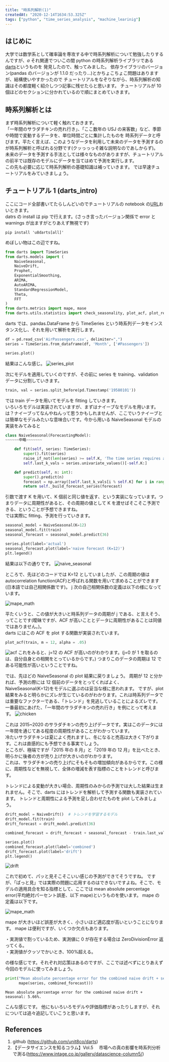 ```yaml
---
title: "時系列解析(1)"
createdAt: "2020-12-14T1634:53.325Z"
tags: ["python", "time_series_analysis", "machine_learinig"]
---
```


## はじめに

大学では数学系として確率論を専攻する中で時系列解析について勉強したりするんですが、$a$
それ関連でついこの間 python の時系列解析ライブラリである[darts](https://github.com/unit8co/darts)というものを
発見したので、触ってみました。
依存ライブラリのバージョン(pandas のバージョンが 1.1.0 だったり...)とかちょこちょこ問題はありますが、結構使いやすかったので
チュートリアルをなぞりながら、時系列解析の知識はその都度軽く紹介しつつ記事に残せたらと思います。
チュートリアルが 10 個ほどのセクションに分かれているので順にまとめていきます。

## 時系列解析とは

まず時系列解析について軽く触れておきます。  
「一年間のサラダチキンの売れ行き」、「ここ数年の USJ の来客数」など、季節や時間で変動するデータを、単位時間ごとに集計したものを
時系列データと呼びます。平たく言えば、このようなデータを利用して未来のデータを予測するのが時系列解析と呼ばれる分野です(クッっっっそ雑な説明なのであしからず)。  
未来のデータを予測する手法としては様々なものがありますが、チュートリアルの前半では既存のモデルにデータを当てはめて予測を実行します。  
この先も必要に応じて時系列解析の基礎知識は補っていきます。 では早速チュートリアルをみていきましょう。

## チュートリアル 1 (darts_intro)

ここにコード全部書いてたらしんどいのでチュートリアルの notebook の[URL](https://github.com/unit8co/darts/blob/master/examples/01-darts-intro.ipynb)おいときます。  
datrs の install は pip で行えます。(さっき言ったバージョン関係で error と warnings が出ますがとりあえず無視です)

```shell
pip install 'u8darts[all]'
```

めぼしい物はこの辺ですね。

```python
from darts import TimeSeries
from darts.models import (
    NaiveSeasonal,
    NaiveDrift,
    Prophet,
    ExponentialSmoothing,
    ARIMA,
    AutoARIMA,
    StandardRegressionModel,
    Theta,
    FFT
)
from darts.metrics import mape, mase
from darts.utils.statistics import check_seasonality, plot_acf, plot_residuals_analysis
```

darts では、pandas.DataFrame から TimeSeries という時系列データをインスタンス化し、それを用いて解析を実行します。

```python
df = pd.read_csv('AirPassengers.csv', delimiter=",")
series = TimeSeries.from_dataframe(df, 'Month', ['#Passengers'])

series.plot()
```

結果はこんな感じ。
![series_plot](/Images/darts_practice_1/series_plot.svg)

次にモデルを適用していくのですが、その前に series を training、validation データに分割していきます。

```python
train, val = series.split_before(pd.Timestamp('19580101'))
```

では train データを用いてモデルを fitting していきます。  
いろいろモデルは実装されていますが、まずはナイーブなモデルを用います。  
は？ナイーブってなんやねんって思うかもしれませんが、ここでいうナイーブとは簡単なモデルみたいな意味合いです。今から用いる NaiveSeasonal モデルの実装をみてみると

```python
class NaiveSeasonal(ForecastingModel):
~~~~~~中略~~~~~~~

    def fit(self, series: TimeSeries):
        super().fit(series)
        raise_if_not(len(series) >= self.K, 'The time series requires at least K={} points'.format(self.K), logger)
        self.last_k_vals = series.univariate_values()[-self.K:]

    def predict(self, n: int):
        super().predict(n)
        forecast = np.array([self.last_k_vals[i % self.K] for i in range(n)])
        return self._build_forecast_series(forecast)
```

引数で渡す K を用いて、K 個前と同じ値を返す、という実装になっています。つまりデータに周期性があると、その周期の値として K を渡せばそこそこ予測できる、ということが予想できますね。  
では実際に fitting、予測を行っていきます。

```python
seasonal_model = NaiveSeasonal(K=12)
seasonal_model.fit(train)
seasonal_forecast = seasonal_model.predict(36)

series.plot(label='actual')
seasonal_forecast.plot(label='naive forecast (K=12)')
plt.legend()
```

結果は以下の通りです。
![naive_seasonal](/Images/darts_practice_1/naive_seasonal.svg)

ところで、先ほどのコードでは K=12 としていましたが、この周期の値は autocorrelation function(ACF)と呼ばれる関数を用いて求めることができます(日本語では自己相関係数です)。
j 次の自己相関係数の定義は以下の様になっています。

![mape_math](/Images/darts_practice_1/acf.png)

平たくいうと、この値が大きいと時系列データの周期が j である、と言えそう、ってことです(曖昧ですが、ACF が高いこととデータに周期性があることは同値ではありません。)。  
darts にはこの ACF を plot する関数が実装されています。

```python
plot_acf(train, m = 12, alpha = .05)
```

![acf](/Images/darts_practice_1/acf.svg)
これをみると、j=12 の ACF が高いのがわかります。(j=0 が 1 を取るのは、自分自身との相関をとっているからです。)
つまりこのデータの周期は 12 である可能性が高いということですね。

では、先ほどの NaiveSeasonal の plot 結果に戻りましょう。
周期が 12 と分かれば、予測の際には 12 個前のデータをとってくればよく、NaiveSeasonal(K=12)をモデルに選ぶのは妥当な様に思われます。
ですが、plot 結果をみると明らかにズレが生じているのがわかります。これは時系列データでは重要なファクターである、「トレンド」を見逃していることによるズレです。  
一番最初にあげた、「一年間のサラダチキンの売れ行き」を例にとって考えます。
![chicken](/Images/darts_practice_1/chicken.png)

これは 2015~2020 のサラダチキンの売り上げデータです。実はこのデータには一年間を通じてある程度の周期性があることがわかっています。  
冷たいサラダチキンは夏によく売れますし、冬になると売高は大きく下がります。これは直感的にも予想できる事実でしょう。  
ところが、極端ですが「2015 年の 8 月」と「2019 年の 12 月」を比べたとき、明らかに後者の方が売り上げが大きいのがわかります。  
これは、サラダチキンの売り上げにそもそもの増加傾向があるからです。この様に、周期性などを無視して、全体の増減を表す指標のことをトレンドと呼びます。

トレンドによる変動が大きい場合、周期性のみからの予測では大した結果は生まれません。そこで、darts にはトレンドを解析して予測する関数も実装されています。
トレンドと周期性による予測を足し合わせたものを plot してみましょう。

```python
drift_model = NaiveDrift()  # トレンドを学習するモデル
drift_model.fit(train)
drift_forecast = drift_model.predict(36)

combined_forecast = drift_forecast + seasonal_forecast - train.last_value()

series.plot()
combined_forecast.plot(label='combined')
drift_forecast.plot(label='drift')
plt.legend()
```

![drift](/Images/darts_practice_1/drift.svg)

これで初めて、パッと見そこそこいい感じの予測ができてそうですね。
ですが、「ぱっと見」では実際の問題に応用するのはできないですよね。そこで、モデルの適用具合を知る指標として、ここでは mean absolute percentage error(平均絶対パーセント誤差、以下 mape)というものを使います。
mape の定義は以下です。

![mape_math](/Images/darts_practice_1/mape.png)

mape が大きいほど誤差が大きく、小さいほど適応度が高いということになります。
mape は便利ですが、いくつか欠点もあります。

・実測値で割っているため、実測値に 0 が存在する場合は ZeroDivisionError 返ってくる。  
・実測値がクッソでかいとき、100%超える。

の様な感じです。それぞれ対応策はあるのですが、ここでは述べずにとりあえず今回のモデルに使ってみましょう。

```python
print("Mean absolute percentage error for the combined naive drift + seasonal: {:.2f}%.".format(
      mape(series, combined_forecast)))
```

```
Mean absolute percentage error for the combined naive drift + seasonal: 5.66%.
```

こんな感じです。
他にもいろいろモデルや評価指標があったりしますが、それについては追々追記していこうと思います。

## References

1. github (https://github.com/unit8co/darts)
2. 【データサイエンスを知るコラム】Vol.5 　市場への真の影響を時系列分析で測る(https://www.intage.co.jp/gallery/datascience-column5/)
